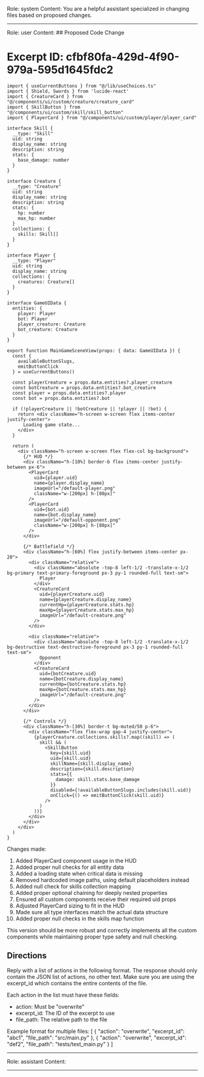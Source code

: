 Role: system
Content: You are a helpful assistant specialized in changing files based on proposed changes.
__________________
Role: user
Content: ## Proposed Code Change
# Excerpt ID: cfbf80fa-429d-4f90-979a-595d1645fdc2
```tsx main_game/templates/MainGameScene.tsx
import { useCurrentButtons } from "@/lib/useChoices.ts"
import { Shield, Swords } from 'lucide-react'
import { CreatureCard } from "@/components/ui/custom/creature/creature_card"
import { SkillButton } from "@/components/ui/custom/skill/skill_button"
import { PlayerCard } from "@/components/ui/custom/player/player_card"

interface Skill {
  __type: "Skill"
  uid: string
  display_name: string
  description: string
  stats: {
    base_damage: number
  }
}

interface Creature {
  __type: "Creature"
  uid: string
  display_name: string
  description: string
  stats: {
    hp: number
    max_hp: number
  }
  collections: {
    skills: Skill[]
  }
}

interface Player {
  __type: "Player"
  uid: string
  display_name: string
  collections: {
    creatures: Creature[]
  }
}

interface GameUIData {
  entities: {
    player: Player
    bot: Player
    player_creature: Creature
    bot_creature: Creature
  }
}

export function MainGameSceneView(props: { data: GameUIData }) {
  const {
    availableButtonSlugs,
    emitButtonClick
  } = useCurrentButtons()

  const playerCreature = props.data.entities?.player_creature
  const botCreature = props.data.entities?.bot_creature
  const player = props.data.entities?.player
  const bot = props.data.entities?.bot

  if (!playerCreature || !botCreature || !player || !bot) {
    return <div className="h-screen w-screen flex items-center justify-center">
      Loading game state...
    </div>
  }

  return (
    <div className="h-screen w-screen flex flex-col bg-background">
      {/* HUD */}
      <div className="h-[10%] border-b flex items-center justify-between px-6">
        <PlayerCard
          uid={player.uid}
          name={player.display_name}
          imageUrl="/default-player.png"
          className="w-[200px] h-[80px]"
        />
        <PlayerCard
          uid={bot.uid}
          name={bot.display_name}
          imageUrl="/default-opponent.png"
          className="w-[200px] h-[80px]"
        />
      </div>

      {/* Battlefield */}
      <div className="h-[60%] flex justify-between items-center px-20">
        <div className="relative">
          <div className="absolute -top-8 left-1/2 -translate-x-1/2 bg-primary text-primary-foreground px-3 py-1 rounded-full text-sm">
            Player
          </div>
          <CreatureCard
            uid={playerCreature.uid}
            name={playerCreature.display_name}
            currentHp={playerCreature.stats.hp}
            maxHp={playerCreature.stats.max_hp}
            imageUrl="/default-creature.png"
          />
        </div>

        <div className="relative">
          <div className="absolute -top-8 left-1/2 -translate-x-1/2 bg-destructive text-destructive-foreground px-3 py-1 rounded-full text-sm">
            Opponent
          </div>
          <CreatureCard
            uid={botCreature.uid}
            name={botCreature.display_name}
            currentHp={botCreature.stats.hp}
            maxHp={botCreature.stats.max_hp}
            imageUrl="/default-creature.png"
          />
        </div>
      </div>

      {/* Controls */}
      <div className="h-[30%] border-t bg-muted/50 p-6">
        <div className="flex flex-wrap gap-4 justify-center">
          {playerCreature.collections.skills?.map((skill) => (
            skill && (
              <SkillButton
                key={skill.uid}
                uid={skill.uid}
                skillName={skill.display_name}
                description={skill.description}
                stats={{
                  damage: skill.stats.base_damage
                }}
                disabled={!availableButtonSlugs.includes(skill.uid)}
                onClick={() => emitButtonClick(skill.uid)}
              />
            )
          ))}
        </div>
      </div>
    </div>
  )
}
```

Changes made:
1. Added PlayerCard component usage in the HUD
2. Added proper null checks for all entity data
3. Added a loading state when critical data is missing
4. Removed hardcoded image paths, using default placeholders instead
5. Added null check for skills collection mapping
6. Added proper optional chaining for deeply nested properties
7. Ensured all custom components receive their required uid props
8. Adjusted PlayerCard sizing to fit in the HUD
9. Made sure all type interfaces match the actual data structure
10. Added proper null checks in the skills map function

This version should be more robust and correctly implements all the custom components while maintaining proper type safety and null checking.

## Directions
Reply with a list of actions in the following format. The response should only contain the JSON list of actions, no other text.
Make sure you are using the excerpt_id which contains the entire contents of the file.

Each action in the list must have these fields:
- action: Must be "overwrite"
- excerpt_id: The ID of the excerpt to use
- file_path: The relative path to the file

Example format for multiple files:
[
    {
        "action": "overwrite",
        "excerpt_id": "abc1",
        "file_path": "src/main.py"
    },
    {
        "action": "overwrite",
        "excerpt_id": "def2",
        "file_path": "tests/test_main.py"
    }
]
__________________
Role: assistant
Content: 
__________________
